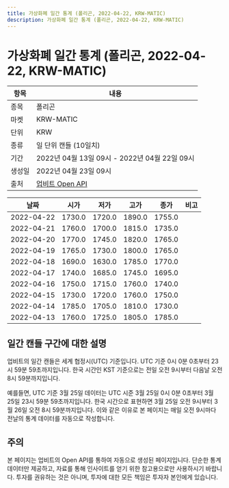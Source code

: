 ```yaml
---
title: 가상화폐 일간 통계 (폴리곤, 2022-04-22, KRW-MATIC)
description: 가상화폐 일간 통계 (폴리곤, 2022-04-22, KRW-MATIC)
---
```



가상화폐 일간 통계 (폴리곤, 2022-04-22, KRW-MATIC)
===

|항목|내용|
|--|--|
|종목|폴리곤|
|마켓|KRW-MATIC|
|단위|KRW|
|종류|일 단위 캔들 (10일치)|
|기간|2022년 04월 13일 09시 - 2022년 04월 22일 09시|
|생성일|2022년 04월 23일 09시|
|출처|[업비트 Open API](https://docs.upbit.com)|


|날짜|시가|저가|고가|종가|비고|
|--|--|--|--|--|--|
|2022-04-22|1730.0|1720.0|1890.0|1755.0|    |
|2022-04-21|1760.0|1700.0|1815.0|1735.0|    |
|2022-04-20|1770.0|1745.0|1820.0|1765.0|    |
|2022-04-19|1765.0|1730.0|1800.0|1765.0|    |
|2022-04-18|1690.0|1630.0|1785.0|1770.0|    |
|2022-04-17|1740.0|1685.0|1745.0|1695.0|    |
|2022-04-16|1750.0|1715.0|1760.0|1740.0|    |
|2022-04-15|1730.0|1720.0|1760.0|1750.0|    |
|2022-04-14|1785.0|1705.0|1810.0|1730.0|    |
|2022-04-13|1760.0|1725.0|1805.0|1785.0|    |


일간 캔들 구간에 대한 설명
---


업비트의 일간 캔들은 세계 협정시(UTC) 기준입니다. 
UTC 기준 0시 0분 0초부터 23시 59분 59초까지입니다. 
한국 시간인 KST 기준으로는 전일 오전 9시부터 다음날 오전 8시 59분까지입니다. 


예를들면, UTC 기준 3월 25일 데이터는 UTC 시준 3월 25일 0시 0분 0초부터 3월 25일 23시 59분 59초까지입니다. 
한국 시간으로 표현하면 3월 25일 오전 9시부터 3월 26일 오전 8시 59분까지입니다. 
이와 같은 이유로 본 페이지는 매일 오전 9시마다 전날의 통계 데이터를 자동으로 작성합니다. 


주의
---


본 페이지는 업비트의 Open API를 통하여 자동으로 생성된 페이지입니다. 
단순한 통계 데이터만 제공하고, 자료를 통해 인사이트를 얻기 위한 참고용으로만 사용하시기 바랍니다. 
투자를 권유하는 것은 아니며, 투자에 대한 모든 책임은 투자자 본인에게 있습니다. 
